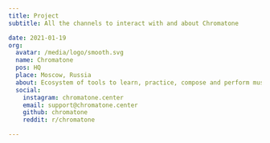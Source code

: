 ```yaml
---
title: Project
subtitle: All the channels to interact with and about Chromatone

date: 2021-01-19
org:
  avatar: /media/logo/smooth.svg
  name: Chromatone
  pos: HQ
  place: Moscow, Russia
  about: Ecosystem of tools to learn, practice, compose and perform music visually. The source codes are open so we can develop it as an internationally funded  social initiative.
  social:
    instagram: chromatone.center
    email: support@chromatone.center
    github: chromatone
    reddit: r/chromatone

---
```


<author-card :author="$frontmatter?.org" />

